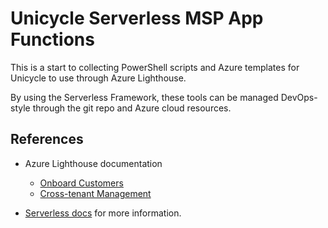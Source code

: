 # Unicycle Serverless MSP App Functions

This is a start to collecting PowerShell scripts and Azure templates for Unicycle to use through Azure Lighthouse.

By using the Serverless Framework, these tools can be managed DevOps-style through the git repo and Azure cloud resources.


## References

* Azure Lighthouse documentation
  * [Onboard Customers](https://docs.microsoft.com/en-us/azure/lighthouse/how-to/onboard-customer)
  * [Cross-tenant Management](https://docs.microsoft.com/en-us/azure/lighthouse/concepts/cross-tenant-management-experience)

* [Serverless docs](https://serverless.com/framework/docs/providers/azure/guide/intro/) for more information.
